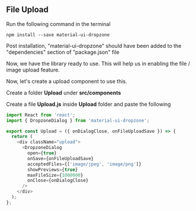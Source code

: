 ## File Upload

Run the following command in the terminal

```
npm install --save material-ui-dropzone
```

Post installation, "material-ui-dropzone" should have been added to the "dependencies" section of "package.json" file

Now, we have the library ready to use. This will help us in enabling the file / image upload feature.

Now, let's create a upload component to use this.

Create a folder **Upload** under **src/components**

Create a file **Upload.js** inside **Upload** folder and paste the following

```js
import React from 'react';
import { DropzoneDialog } from 'material-ui-dropzone';

export const Upload = ({ onDialogClose, onFileUploadSave }) => {
  return (
    <div className="upload">
      <DropzoneDialog
        open={true}
        onSave={onFileUploadSave}
        acceptedFiles={['image/jpeg', 'image/png']}
        showPreviews={true}
        maxFileSize={1000000}
        onClose={onDialogClose}
      />
    </div>
  );
};
```
